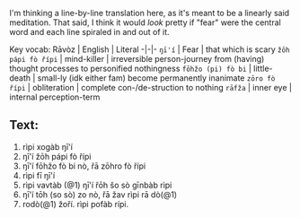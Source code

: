 I'm thinking a line-by-line translation here, as it's meant to be a linearly said meditation. That said, I think it would *look* pretty if "fear" were the central word and each line spiraled in and out of it.

Key vocab:
Rāvòz | English | Literal
-|-|-
`ŋī'í` | Fear | that which is scary
`žōh pápi fò řípi` | mind-killer | irreversible person-journey from (having) thought processes to personified nothingness
`fōhžo (pi) fò bi` | little-death | small-ly (idk either fam) become permanently inanimate
`zōro fò řípi` | obliteration | complete con-/de-struction to nothing
`rāfža` | inner eye | internal perception-term

## Text:
1) rìpi xogàb ŋī'í
2) ŋī'í žōh pápi fò řípi
3) ŋī'í fōhžo fò bi nò, řā zōhro fò řípi
4) rìpi fī ŋī'í
5) rìpi vavtàb (@1) ŋī'í řōh šo sò gīnbàb rìpi
6) ŋī'í tōh (so sò) zo nò, řā žav rìpi rā dò(@1)
7) rodò(@1) žoří. rìpi pofàb rípi.